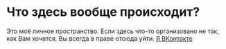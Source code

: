 # Что здесь вообще происходит?
Это моё личное пространство. Если здесь что-то организовано не так, как Вам хочется, Вы всегда в праве отсюда уйти.
[Я ВКонтакте](https://vk.com/vrtxxx)
